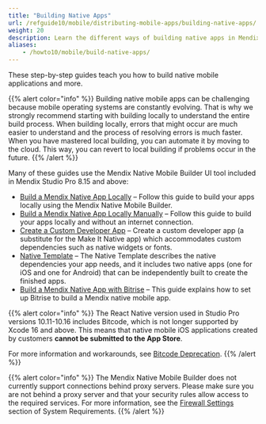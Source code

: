 ```yaml
---
title: "Building Native Apps"
url: /refguide10/mobile/distributing-mobile-apps/building-native-apps/
weight: 20
description: Learn the different ways of building native apps in Mendix.
aliases:
    - /howto10/mobile/build-native-apps/
---
```


These step-by-step guides teach you how to build native mobile applications and more. 

{{% alert color="info" %}}
Building native mobile apps can be challenging because mobile operating systems are constantly evolving. That is why we strongly recommend starting with building locally to understand the entire build process. When building locally, errors that might occur are much easier to understand and the process of resolving errors is much faster. When you have mastered local building, you can automate it by moving to the cloud. This way, you can revert to local building if problems occur in the future.
{{% /alert %}}

Many of these guides use the Mendix Native Mobile Builder UI tool included in Mendix Studio Pro 8.15 and above:

* [Build a Mendix Native App Locally](/refguide10/mobile/distributing-mobile-apps/building-native-apps/native-build-locally/) – Follow this guide to build your apps locally using the Mendix Native Mobile Builder.
* [Build a Mendix Native App Locally Manually](/refguide10/mobile/distributing-mobile-apps/building-native-apps/native-build-locally-manually/) – Follow this guide to build your apps locally and without an internet connection.
* [Create a Custom Developer App](/refguide10/mobile/distributing-mobile-apps/building-native-apps/how-to-devapps/) – Create a custom developer app (a substitute for the Make It Native app) which accommodates custom dependencies such as native widgets or fonts.
* [Native Template](/refguide10/mobile/distributing-mobile-apps/building-native-apps/native-template/) – The Native Template describes the native dependencies your app needs, and it includes two native apps (one for iOS and one for Android) that can be independently built to create the finished apps.
* [Build a Mendix Native App with Bitrise](/refguide10/mobile/distributing-mobile-apps/building-native-apps/bitrise/) – This guide explains how to set up Bitrise to build a Mendix native mobile app.

{{% alert color="info" %}}
The React Native version used in Studio Pro versions 10.11-10.16 includes Bitcode, which is not longer supported by Xcode 16 and above. This means that native mobile iOS applications created by customers **cannot be submitted to the App Store**. 

For more information and workarounds, see [Bitcode Deprecation](/refguide10/mobile/introduction-to-mobile-technologies/native-mobile/#bitcode-deprecation).
{{% /alert %}} 

{{% alert color="info" %}}
The Mendix Native Mobile Builder does not currently support connections behind proxy servers. Please make sure you are not behind a proxy server and that your security rules allow access to the required services. For more information, see the [Firewall Settings](/refguide10/system-requirements/#firewall-settings) section of System Requirements.
{{% /alert %}}
